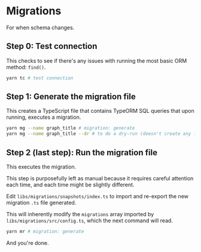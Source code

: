 # Migrations

For when schema changes.

## Step 0: Test connection

This checks to see if there's any issues with running the most basic
ORM method: `find()`.

```bash
yarn tc # test connection
```

## Step 1: Generate the migration file

This creates a TypeScript file that contains TypeORM SQL queries that
upon running, executes a migration.

```bash
yarn mg --name graph_title # migration: generate
yarn mg --name graph_title --dr # to do a dry-run (doesn't create any files)
```

## Step 2 (last step): Run the migration file

This executes the migration.

This step is purposefully left as manual because it requires careful
attention each time, and each time might be slightly different.

Edit `libs/migrations/snapshots/index.ts` to import and
re-export the new migration `.ts` file generated.

This will inherently modify the `migrations` array imported by
`libs/migrations/src/config.ts`, which the next command
will read.

```bash
yarn mr # migration: generate
```

And you're done.
